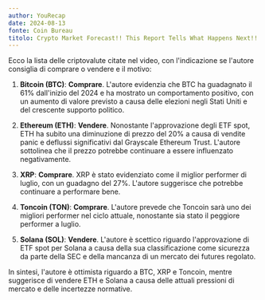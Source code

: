 ```yaml
---
author: YouRecap
date: 2024-08-13
fonte: Coin Bureau
titolo: Crypto Market Forecast!! This Report Tells What Happens Next!!
---
```


Ecco la lista delle criptovalute citate nel video, con l'indicazione se l'autore consiglia di comprare o vendere e il motivo:

1. **Bitcoin (BTC)**: **Comprare**. L'autore evidenzia che BTC ha guadagnato il 61% dall'inizio del 2024 e ha mostrato un comportamento positivo, con un aumento di valore previsto a causa delle elezioni negli Stati Uniti e del crescente supporto politico.

2. **Ethereum (ETH)**: **Vendere**. Nonostante l'approvazione degli ETF spot, ETH ha subito una diminuzione di prezzo del 20% a causa di vendite panic e deflussi significativi dal Grayscale Ethereum Trust. L'autore sottolinea che il prezzo potrebbe continuare a essere influenzato negativamente.

3. **XRP**: **Comprare**. XRP è stato evidenziato come il miglior performer di luglio, con un guadagno del 27%. L'autore suggerisce che potrebbe continuare a performare bene.

4. **Toncoin (TON)**: **Comprare**. L'autore prevede che Toncoin sarà uno dei migliori performer nel ciclo attuale, nonostante sia stato il peggiore performer a luglio.

5. **Solana (SOL)**: **Vendere**. L'autore è scettico riguardo l'approvazione di ETF spot per Solana a causa della sua classificazione come sicurezza da parte della SEC e della mancanza di un mercato dei futures regolato.

In sintesi, l'autore è ottimista riguardo a BTC, XRP e Toncoin, mentre suggerisce di vendere ETH e Solana a causa delle attuali pressioni di mercato e delle incertezze normative.
